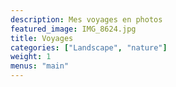 ```yaml
---
description: Mes voyages en photos
featured_image: IMG_8624.jpg
title: Voyages
categories: ["Landscape", "nature"]
weight: 1
menus: "main"
---
```

